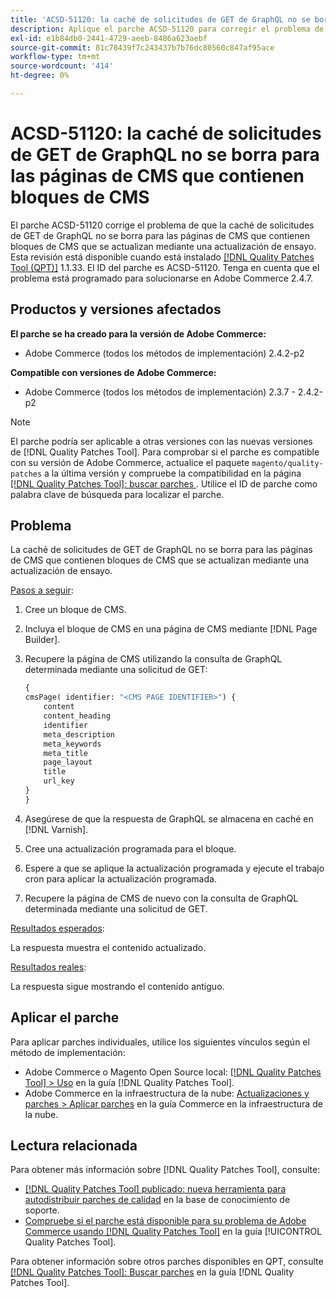```yaml
---
title: 'ACSD-51120: la caché de solicitudes de GET de GraphQL no se borra para las páginas de CMS que contienen bloques de CMS'
description: Aplique el parche ACSD-51120 para corregir el problema de Adobe Commerce en el que la caché de solicitudes de GET de GraphQL no se borra para las páginas de CMS que contienen bloques de CMS.
exl-id: e1b84db0-2441-4729-aeeb-8486a623aebf
source-git-commit: 81c78439f7c243437b7b76dc80560c847af95ace
workflow-type: tm+mt
source-wordcount: '414'
ht-degree: 0%

---
```


# ACSD-51120: la caché de solicitudes de GET de GraphQL no se borra para las páginas de CMS que contienen bloques de CMS

El parche ACSD-51120 corrige el problema de que la caché de solicitudes de GET de GraphQL no se borra para las páginas de CMS que contienen bloques de CMS que se actualizan mediante una actualización de ensayo. Esta revisión está disponible cuando está instalado [[!DNL Quality Patches Tool (QPT)]](https://experienceleague.adobe.com/es/docs/commerce-knowledge-base/kb/announcements/commerce-announcements/magento-quality-patches-released-new-tool-to-self-serve-quality-patches) 1.1.33. El ID del parche es ACSD-51120. Tenga en cuenta que el problema está programado para solucionarse en Adobe Commerce 2.4.7.

## Productos y versiones afectados

**El parche se ha creado para la versión de Adobe Commerce:**

* Adobe Commerce (todos los métodos de implementación) 2.4.2-p2

**Compatible con versiones de Adobe Commerce:**

* Adobe Commerce (todos los métodos de implementación) 2.3.7 - 2.4.2-p2

>[!NOTE]
>
>El parche podría ser aplicable a otras versiones con las nuevas versiones de [!DNL Quality Patches Tool]. Para comprobar si el parche es compatible con su versión de Adobe Commerce, actualice el paquete `magento/quality-patches` a la última versión y compruebe la compatibilidad en la página [[!DNL Quality Patches Tool]: buscar parches ](https://experienceleague.adobe.com/tools/commerce-quality-patches/index.html?lang=es). Utilice el ID de parche como palabra clave de búsqueda para localizar el parche.

## Problema

La caché de solicitudes de GET de GraphQL no se borra para las páginas de CMS que contienen bloques de CMS que se actualizan mediante una actualización de ensayo.

<u>Pasos a seguir</u>:

1. Cree un bloque de CMS.
1. Incluya el bloque de CMS en una página de CMS mediante [!DNL Page Builder].
1. Recupere la página de CMS utilizando la consulta de GraphQL determinada mediante una solicitud de GET:

   ```GraphQL
   {
   cmsPage( identifier: "<CMS PAGE IDENTIFIER>") {
       content
       content_heading
       identifier
       meta_description
       meta_keywords
       meta_title
       page_layout
       title
       url_key
   }
   }
   ```

1. Asegúrese de que la respuesta de GraphQL se almacena en caché en [!DNL Varnish].
1. Cree una actualización programada para el bloque.
1. Espere a que se aplique la actualización programada y ejecute el trabajo cron para aplicar la actualización programada.
1. Recupere la página de CMS de nuevo con la consulta de GraphQL determinada mediante una solicitud de GET.

<u>Resultados esperados</u>:

La respuesta muestra el contenido actualizado.

<u>Resultados reales</u>:

La respuesta sigue mostrando el contenido antiguo.

## Aplicar el parche

Para aplicar parches individuales, utilice los siguientes vínculos según el método de implementación:

* Adobe Commerce o Magento Open Source local: [[!DNL Quality Patches Tool] > Uso](/help/tools/quality-patches-tool/usage.md) en la guía [!DNL Quality Patches Tool].
* Adobe Commerce en la infraestructura de la nube: [Actualizaciones y parches > Aplicar parches](https://experienceleague.adobe.com/docs/commerce-cloud-service/user-guide/develop/upgrade/apply-patches.html?lang=es) en la guía Commerce en la infraestructura de la nube.


## Lectura relacionada

Para obtener más información sobre [!DNL Quality Patches Tool], consulte:

* [[!DNL Quality Patches Tool] publicado: nueva herramienta para autodistribuir parches de calidad](https://experienceleague.adobe.com/es/docs/commerce-knowledge-base/kb/announcements/commerce-announcements/magento-quality-patches-released-new-tool-to-self-serve-quality-patches) en la base de conocimiento de soporte.
* [Compruebe si el parche está disponible para su problema de Adobe Commerce usando [!DNL Quality Patches Tool]](/help/tools/quality-patches-tool/patches-available-in-qpt/check-patch-for-magento-issue-with-magento-quality-patches.md) en la guía [!UICONTROL Quality Patches Tool].


Para obtener información sobre otros parches disponibles en QPT, consulte [[!DNL Quality Patches Tool]: Buscar parches](https://experienceleague.adobe.com/tools/commerce-quality-patches/index.html?lang=es) en la guía [!DNL Quality Patches Tool].
